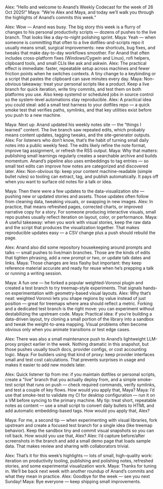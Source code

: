 Alex: “Hello and welcome to Anand’s Weekly Codecast for the week of 26 Oct 2025!”
Maya: “We’re Alex and Maya, and today we’ll walk you through the highlights of Anand’s commits this week.”

Alex: Wow — Anand was busy. The big story this week is a flurry of changes to his personal productivity scripts — dozens of pushes to the live branch. That looks like a day-to-night polishing sprint.
Maya: Yeah — when someone is committing that often to a live dotfiles-and-scripts repo it usually means small, surgical improvements: new shortcuts, bug fixes, and tweaks that make day-to-day workflows smoother. For Anand that often includes cross-platform fixes (Windows/Cygwin and Linux), rofi helpers, clipboard tools, and small CLIs like ask and askwin.
Alex: The practical effect is immediate: faster, repeatable setup across machines and fewer friction points when he switches contexts. A tiny change to a keybinding or a script that pastes the clipboard can save minutes every day.
Maya: Non-obvious takeaway: treat your personal scripts like a product. Keep a live branch for quick iteration, write tiny commits, and test them on both platforms you use. Also keep systemd or scheduled jobs in source control so the system-level automations stay reproducible.
Alex: A practical idea you could steal: add a small test harness to your dotfiles repo — a quick smoke test that verifies paths, symlinks, and that key utilities exist before you push to a new machine.

Maya: Next up: Anand updated his weekly notes site — the “things I learned” content. The live branch saw repeated edits, which probably means content updates, tagging tweaks, and the site-generator outputs.
Alex: For listeners who don’t know, that’s the habit of turning small daily notes into a public weekly feed. The edits likely refine the note format, improve tag assignment, or refresh the RSS output.
Maya: Why that matters: publishing small learnings regularly creates a searchable archive and builds momentum. Anand’s pipeline also uses embeddings to tag entries — so small text edits can improve how notes are categorized and discovered later.
Alex: Non-obvious tip: keep your content machine-readable (simple bullet rules) so tooling can extract, tag, and publish automatically. It pays off when you want to surface old notes for a talk or idea.

Maya: Then there were a few updates to the data-visualization site — pushing new or updated stories and assets. Those updates often follow from cleaning data, tweaking visuals, or swapping in new images.
Alex: In practice, that means refreshed pages, corrected charts, or improved narrative copy for a story. For someone producing interactive visuals, small repo pushes usually reflect iteration on layout, color, or performance.
Maya: A useful takeaway: when you work with visual stories, keep the raw data and the script that produces the visualization together. That makes reproducible updates easy — a CSV change plus a push should rebuild the page.

Alex: Anand also did some repository housekeeping around prompts and talks — small pushes to live/main branches. Those are the kinds of edits that tighten phrasing, add a new prompt or two, or update talk dates and links.
Maya: Those changes are less flashy but important: they keep reference material accurate and ready for reuse when he’s prepping a talk or running a writing session.

Maya: A fun one — he forked a popular weighted-Voronoi plugin and created a test branch to try treemap-style experiments. That signals hands-on experimentation with geometry-based visual layouts.
Alex: Why that’s neat: weighted Voronoi lets you shape regions by value instead of just position — great for treemaps where area should reflect a metric. Forking and a dedicated test branch is the right move: you can experiment without destabilizing the upstream code.
Maya: Practical idea: if you’re building a data-driven layout, try cloning a small portion of the library into a sandbox and tweak the weight-to-area mapping. Visual problems often become obvious only when you animate transitions or test edge cases.

Alex: There was also a small maintenance push to Anand’s lightweight LLM-proxy project earlier in the week. Nothing dramatic in this snapshot, but those pushes usually touch docs, provider configs, or cost accounting logic.
Maya: For builders using that kind of proxy: keep provider interfaces small and test cost calculations. That prevents surprises in usage and makes it easier to add new models later.

Alex: Quick listener tip from me: if you maintain dotfiles or personal scripts, create a "live" branch that you actually deploy from, and a simple smoke-test script that runs on push — check required commands, verify symlinks, and test a couple of key flows. How would you apply that, Maya?
Maya: I’d use that smoke-test to validate my CI for desktop configuration — run it on a VM before syncing to the primary machine. My tip: treat short, repeatable notes as content — use a small script to convert daily bullets to HTML and add automatic embedding-based tags. How would you apply that, Alex?

Maya: For me, a second tip — when experimenting with visual libraries, fork upstream and create a focused test branch for a single idea (like treemap behavior). Keep the sandbox tiny and commit visual snapshots so you can roll back. How would you use that, Alex?
Alex: I’d capture before/after screenshots in the branch and add a small demo page that loads sample data. That makes review and sharing with collaborators trivial.

Alex: That’s it for this week’s highlights — lots of small, high-quality work: iteration on productivity tooling, publishing and polishing notes, refreshed stories, and some experimental visualization work.
Maya: Thanks for tuning in. We’ll be back next week with another roundup of Anand’s commits and what they mean in practice.
Alex: Goodbye for the week — see you next Sunday!
Maya: Bye everyone — keep shipping small improvements.
